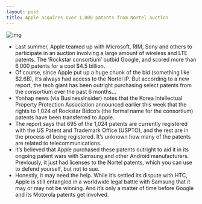```yaml
---
layout: post
title: Apple acquires over 1,000 patents from Nortel auction
---
```

![img](http://media.idownloadblog.com/wp-content/uploads/2011/06/s2Ns659j.jpg)
* Last summer, Apple teamed up with Microsoft, RIM, Sony and others to participate in an auction involving a large amount of wireless and LTE patents. The ‘Rockstar consortium’ outbid Google, and scored more than 6,000 patents for a cool $4.5 billion.
* Of course, since Apple put up a huge chunk of the bid (something like $2.6B), it’s always had access to the Nortel IP. But according to a new report, the tech giant has been outright purchasing select patents from the consortium over the past 6 months…
* Yonhap news (via BusinessInsider) notes that the Korea Intellectual Property Protection Association announced earlier this week that the rights to 1,024 of Rockstar Bidco’s (the formal name for the consortium) patents have been transferred to Apple.
* The report says that 695 of the 1,024 patents are currently registered with the US Patent and Trademark Office (USPTO), and the rest are in the process of being registered. It’s unknown how many of the patents are related to telecommunications.
* It’s believed that Apple purchased these patents outright to aid it in its ongoing patent wars with Samsung and other Android manufacturers. Previously, it just had licenses to the Nortel patents, which you can use to defend yourself, but not to sue.
* Honestly, it may need the help. While it’s settled its dispute with HTC, Apple is still entangled in a worldwide legal battle with Samsung that it may or may not be winning. And it’s only a matter of time before Google and its Motorola patents get involved.

